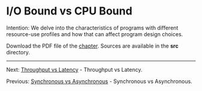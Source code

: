 # I/O Bound vs CPU Bound

Intention: We delve into the characteristics of programs with different resource-use profiles and how that can 
affect program design choices.

Download the PDF file of the [chapter](chapter_6.pdf). Sources are available in the <b>src</b> directory. 


<hr>

Next: [Throughput vs Latency](chapter_7.md "Throughput vs Latency") - Throughput vs Latency.

Previous: [Synchronous vs Asynchronous](chapter_5.md "Synchronous vs Asynchronous") - Synchronous vs Asynchronous.
